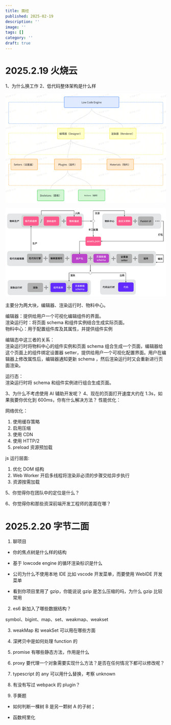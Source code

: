 ```yaml
---
title: 面经
published: 2025-02-19
description: ''
image: ''
tags: []
category: ''
draft: true
---
```


# 2025.2.19 火烧云

1、为什么换工作
2、低代码整体架构是什么样

![alt text](image.png)

![alt text](image-1.png)

主要分为两大块，编辑器、渲染运行时、物料中心。

编辑器：提供给用户一个可视化编辑组件的界面。</br>
渲染运行时：将页面 schema 和组件实例结合生成实际页面。</br>
物料中心：用于配置组件库及其属性，并提供组件实例</br>

编辑态中这三者的关系：</br>
渲染运行时将物料中心的组件实例和页面 schema 组合生成一个页面，编辑器给这个页面上的组件绑定设置器 setter，提供给用户一个可视化配置界面。用户在编辑器上修改属性后，编辑器通知更新 schema ，然后渲染运行时又会重新进行页面渲染。

运行态：</br>
渲染运行时将 schema 和组件实例进行组合生成页面。

3、为什么不考虑使用 AI 辅助开发呢？
4、现在的页面打开速度大约在 1.3s，如果我要你优化到 600ms，你有什么解决方法？
性能优化：

网络优化：

1. 使用缓存策略
2. 启用压缩
3. 使用 CDN
4. 使用 HTTP/2
5. preload 资源预加载

js 运行层面:

1. 优化 DOM 结构
2. Web Worker 开启多线程将渲染非必须的步骤交给异步执行
3. 资源按需加载

5、你觉得你在团队中的定位是什么？

6、你觉得你和那些资深前端开发工程师的差距在哪？

# 2025.2.20 字节二面

1. 聊项目

- 你的焦点树是什么样的结构

- 基于 lowcode engine 的循环渲染标识是什么

- 公司为什么不使用本地 IDE 比如 vscode 开发菜单，而要使用 WebIDE 开发菜单

- 看到你项目里用了 gzip，你能说说 gzip 是怎么压缩的吗，为什么 gzip 比较常用

2. es6 新加入了哪些数据结构？

symbol、bigint、map、set、weakmap、weakset

3. weakMap 和 weakSet 可以用在哪些方面

4. 深拷贝中是如何处理 function 的

5. promise 有哪些静态方法，作用是什么

6. proxy 要代理一个对象需要实现什么方法？是否在任何情况下都可以修改呢？

7. typescript 的 any 可以用什么替换，考察 unknown

8. 有没有写过 webpack 的 plugin？

9. 手撕题

- 如何判断一棵树 B 是另一颗树 A 的子树；

- 函数柯里化
